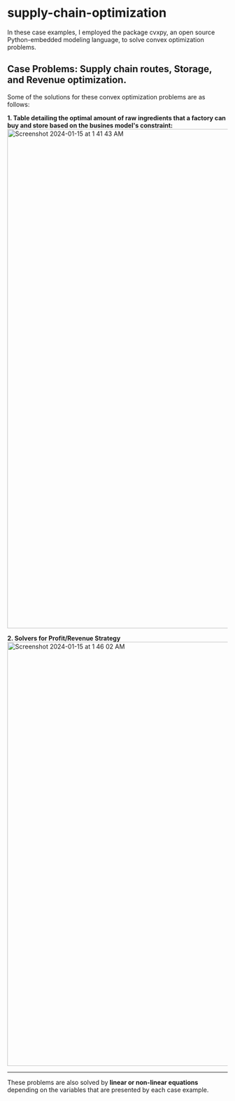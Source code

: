 # supply-chain-optimization

In these case examples, I employed the package cvxpy, an open source Python-embedded modeling language, to solve convex optimization problems. 

**Case Problems**: Supply chain routes, Storage, and Revenue optimization. 
---

Some of the solutions for these convex optimization problems are as follows:

**1. Table detailing the optimal amount of raw ingredients that a factory can buy and store based on the busines model's constraint:**
<img width="1142" alt="Screenshot 2024-01-15 at 1 41 43 AM" src="https://github.com/rsoetirto/supply-chain-optimization/assets/109045573/baf634c9-9674-4cc5-9376-6cbe72f6d53a">


**2. Solvers for Profit/Revenue Strategy**
<img width="970" alt="Screenshot 2024-01-15 at 1 46 02 AM" src="https://github.com/rsoetirto/supply-chain-optimization/assets/109045573/30a8481a-875e-4498-af90-c9f85da9d9fb">

---

These problems are also solved by **linear or non-linear equations** depending on the variables that are presented by each case example.
